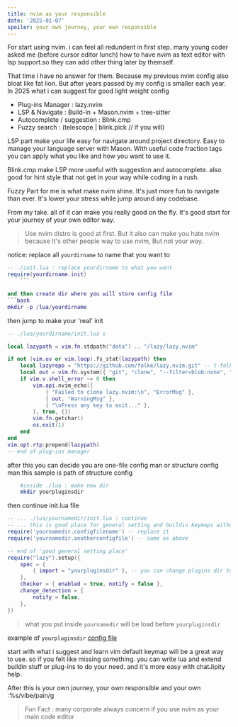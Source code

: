 ```yaml
---
title: nvim as your responsible
date: '2025-01-07'
spoiler: your own journey, your own responsible
---
```


For start using nvim. i can feel all redundent in first step. many young coder asked me (before cursor editor lunch) how to have nvim as text editor with lsp support.so they can add other thing later by themself.

That time i have no answer for them. Because my previous nvim config also bloat like fat lion. But after years passed by my config is smaller each year. In 2025 what i can suggest for good light weight config

+ Plug-ins Manager : lazy.nvim
+ LSP & Navigate : Build-in + Mason.nvim + tree-sitter
+ Autocomplete / suggestion : Blink.cmp
+ Fuzzy search : (telescope | blink.pick // if you will)

LSP part make your life easy for navigate around project directory. Easy to manage your language server with Mason. With useful code fraction tags you can apply what you like and how you want to use it.

Blink.cmp make LSP more useful with suggestion and autocomplete. also good for hint style that not get in your way while coding in a rush.

Fuzzy Part for me is what make nvim shine. It's just more fun to navigate than ever. It's lower your stress while jump around any codebase.

From my take. all of it can make you really good on the fly. It's good start for your journey of your own editor way.

> Use nvim distro is good at first. But it also can make you hate nvim because It's other people way to use nvim, But not your way.

notice: replace all `yourdirname` to name that you want to
```lua {2}
-- ./init.lua : replace yourdirname to what you want
require(yourdirname.init)
    ``` 

and then create dir where you will store config file
```bash
mkdir -p /lua/yourdirname
```

then jump to make your 'real' init

``` lua
-- ./lua/yourdirname/init.lua s

local lazypath = vim.fn.stdpath("data") .. "/lazy/lazy.nvim"

if not (vim.uv or vim.loop).fs_stat(lazypath) then 
	local lazyrepo = "https://github.com/folke/lazy.nvim.git" -- t-folke 
	local out = vim.fn.system({ "git", "clone", "--filter=blob:none", "--branch=stable", lazyrepo, lazypath })
	if vim.v.shell_error ~= 0 then
		vim.api.nvim_echo({
			{ "Failed to clone lazy.nvim:\n", "ErrorMsg" },
			{ out, "WarningMsg" },
			{ "\nPress any key to exit..." },
		}, true, {})
		vim.fn.getchar()
		os.exit(1)
	end
end
vim.opt.rtp:prepend(lazypath)
-- end of plug-ins manager
```
after this you can decide you are one-file config man or structure config man
this sample is path of structure config
```bash
    #inside ./lua : make new dir
    mkdir yourpluginsdir
```

then continue init.lua file
```lua 
-- ... ./lua/yournamedir/init.lua : continue
-- ... this is good place for general setting and buildin keymaps without dependency of plug-ins
require('yournamedir.configfilename') -- replace it
require('yournamedir.anotherconfigfile') -- same as above

-- end of 'good general setting place'
require("lazy").setup({
	spec = {
		{ import = "yourpluginsdir" }, -- you can change plugins dir to anything you want
	},
	checker = { enabled = true, notify = false },
	change_detection = {
		notify = false,
	},
})
```
> what you put inside `yournamedir` will be load before `yourpluginsdir` 

example of `yourpluginsdir` [config file](https://lazy.folke.io/spec/examples)

start with what i suggest and learn vim default keymap will be a great way to use. so if you felt like missing something. you can write lua and extend buildin stuff or plug-ins to do your need. and it's more easy with chatJipity help.

After this is your own journey, your own responsible and your own :%s/vibe/pain/g

> Fun Fact : many corporate always concern if you use nvim as your main code editor
